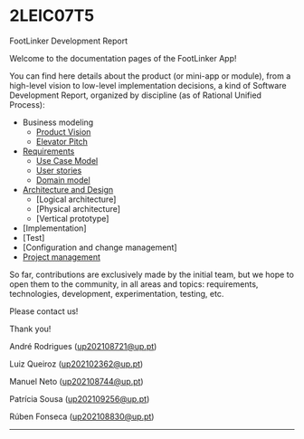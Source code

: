 # 2LEIC07T5

FootLinker Development Report

Welcome to the documentation pages of the FootLinker App!

You can find here details about the product (or mini-app or module), from a high-level vision to low-level implementation decisions, a kind of Software Development Report, organized by discipline (as of Rational Unified Process): 

* Business modeling 
  * [Product Vision](docs/ProductVision.md)
  * [Elevator Pitch](docs/ElevatorPitch.md)
* [Requirements](docs/requirements.md)
  * [Use Case Model](docs/requirements.md#Use-case-model)
  * [User stories](docs/requirements.md#User-stories)
  * [Domain model](docs/requirements.md#Domain-model)
* [Architecture and Design](docs/ArchitectureAndDesign.md)
  * [Logical architecture]
  * [Physical architecture]
  * [Vertical prototype]
* [Implementation]
* [Test]
* [Configuration and change management]
* [Project management](docs/ProjectManagement.md)

So far, contributions are exclusively made by the initial team, but we hope to open them to the community, in all areas and topics: requirements, technologies, development, experimentation, testing, etc.

Please contact us! 

Thank you!

André Rodrigues (up202108721@up.pt)

Luiz Queiroz (up202102362@up.pt)

Manuel Neto (up202108744@up.pt)

Patrícia Sousa (up202109256@up.pt)

Rúben Fonseca (up202108830@up.pt)

---

